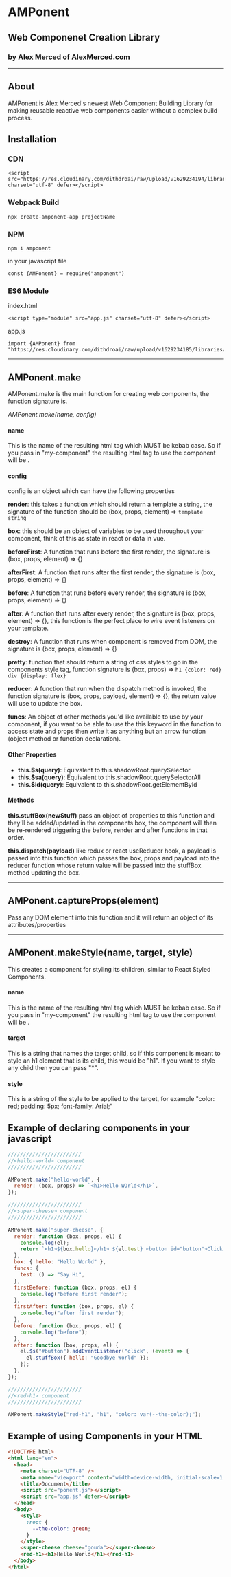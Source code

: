 # AMPonent

## Web Componenet Creation Library

### by Alex Merced of AlexMerced.com

---

## About

AMPonent is Alex Merced's newest Web Component Building Library for making reusable reactive web components easier without a complex build process.

## Installation

### CDN

```
<script src="https://res.cloudinary.com/dithdroai/raw/upload/v1629234194/libraries/ponent_crsdhu.js" charset="utf-8" defer></script>
```

### Webpack Build

`npx create-amponent-app projectName`

### NPM

```
npm i amponent
```

in your javascript file

```
const {AMPonent} = require("amponent")
```

### ES6 Module

index.html

```
<script type="module" src="app.js" charset="utf-8" defer></script>
```

app.js

```
import {AMPonent} from "https://res.cloudinary.com/dithdroai/raw/upload/v1629234185/libraries/ponentmod_keh35m.js"

```

---

## AMPonent.make

AMPonent.make is the main function for creating web components, the function signature is.

_AMPonent.make(name, config)_

#### name

This is the name of the resulting html tag which MUST be kebab case. So if you pass in "my-component" the resulting html tag to use the component will be <my-component>.

#### config

config is an object which can have the following properties

**render**: this takes a function which should return a template a string, the signature of the function should be (box, props, element) => `template string`

**box**: this should be an object of variables to be used throughout your component, think of this as state in react or data in vue.

**beforeFirst**: A function that runs before the first render, the signature is (box, props, element) => {}

**afterFirst**: A function that runs after the first render, the signature is (box, props, element) => {}

**before**: A function that runs before every render, the signature is (box, props, element) => {}

**after**: A function that runs after every render, the signature is (box, props, element) => {}, this function is the perfect place to wire event listeners on your template.

**destroy**: A function that runs when component is removed from DOM, the signature is (box, props, element) => {}

**pretty**: function that should return a string of css styles to go in the components style tag, function signature is (box, props) => `h1 {color: red} div {display: flex}`

**reducer**: A function that run when the dispatch method is invoked, the function signature is (box, props, payload, element) => {}, the return value will use to update the box.

**funcs**: An object of other methods you'd like available to use by your component, if you want to be able to use the this keyword in the function to access state and props then write it as anything but an arrow function (object method or function declaration).

#### Other Properties

- **this.\$s(query)**: Equivalent to this.shadowRoot.querySelector
- **this.\$sa(query)**: Equivalent to this.shadowRoot.querySelectorAll
- **this.\$id(query)**: Equivalent to this.shadowRoot.getElementById

#### Methods

**this.stuffBox(newStuff)** pass an object of properties to this function and they'll be added/updated in the components box, the component will then be re-rendered triggering the before, render and after functions in that order.

**this.dispatch(payload)** like redux or react useReducer hook, a payload is passed into this function which passes the box, props and payload into the reducer function whose return value will be passed into the stuffBox method updating the box.

---

## AMPonent.captureProps(element)

Pass any DOM element into this function and it will return an object of its attributes/properties

---

## AMPonent.makeStyle(name, target, style)

This creates a component for styling its children, similar to React Styled Components.

#### name

This is the name of the resulting html tag which MUST be kebab case. So if you pass in "my-component" the resulting html tag to use the component will be <my-component>.

#### target

This is a string that names the target child, so if this component is meant to style an h1 element that is its child, this would be "h1". If you want to style any child then you can pass "\*".

#### style

This is a string of the style to be applied to the target, for example "color: red; padding: 5px; font-family: Arial;"

## Example of declaring components in your javascript

```javascript
////////////////////////
//<hello-world> component
////////////////////////

AMPonent.make("hello-world", {
  render: (box, props) => `<h1>Hello WOrld</h1>`,
});

////////////////////////
//<super-cheese> component
////////////////////////

AMPonent.make("super-cheese", {
  render: function (box, props, el) {
    console.log(el);
    return `<h1>${box.hello}</h1> ${el.test} <button id="button">Click Me</button>`;
  },
  box: { hello: "Hello World" },
  funcs: {
    test: () => "Say Hi",
  },
  firstBefore: function (box, props, el) {
    console.log("before first render");
  },
  firstAfter: function (box, props, el) {
    console.log("after first render");
  },
  before: function (box, props, el) {
    console.log("before");
  },
  after: function (box, props, el) {
    el.$s("#button").addEventListener("click", (event) => {
      el.stuffBox({ hello: "Goodbye World" });
    });
  },
});

////////////////////////
//<red-h1> component
////////////////////////

AMPonent.makeStyle("red-h1", "h1", "color: var(--the-color);");
```

## Example of using Components in your HTML

```html
<!DOCTYPE html>
<html lang="en">
  <head>
    <meta charset="UTF-8" />
    <meta name="viewport" content="width=device-width, initial-scale=1.0" />
    <title>Document</title>
    <script src="ponent.js"></script>
    <script src="app.js" defer></script>
  </head>
  <body>
    <style>
      :root {
        --the-color: green;
      }
    </style>
    <super-cheese cheese="gouda"></super-cheese>
    <red-h1><h1>Hello World</h1></red-h1>
  </body>
</html>
```
